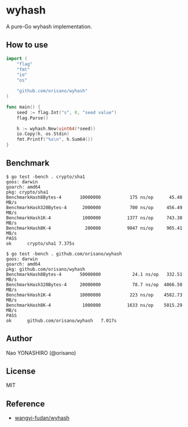 # wyhash
A pure-Go wyhash implementation.

## How to use
```go
import (
	"flag"
	"fmt"
	"io"
	"os"

	"github.com/orisano/wyhash"
)

func main() {
	seed := flag.Int("s", 0, "seed value")
	flag.Parse()

	h := wyhash.New(uint64(*seed))
	io.Copy(h, os.Stdin)
	fmt.Printf("%x\n", h.Sum64())
}
```

## Benchmark
```
$ go test -bench . crypto/sha1
goos: darwin
goarch: amd64
pkg: crypto/sha1
BenchmarkHash8Bytes-4     	10000000	       175 ns/op	  45.48 MB/s
BenchmarkHash320Bytes-4   	 2000000	       700 ns/op	 456.49 MB/s
BenchmarkHash1K-4         	 1000000	      1377 ns/op	 743.30 MB/s
BenchmarkHash8K-4         	  200000	      9047 ns/op	 905.41 MB/s
PASS
ok  	crypto/sha1	7.375s
```

```
$ go test -bench . github.com/orisano/wyhash
goos: darwin
goarch: amd64
pkg: github.com/orisano/wyhash
BenchmarkHash8Bytes-4     	50000000	        24.1 ns/op	 332.51 MB/s
BenchmarkHash320Bytes-4   	20000000	        78.7 ns/op	4066.50 MB/s
BenchmarkHash1K-4         	10000000	       223 ns/op	4582.73 MB/s
BenchmarkHash8K-4         	 1000000	      1633 ns/op	5015.29 MB/s
PASS
ok  	github.com/orisano/wyhash	7.017s
```

## Author
Nao YONASHIRO (@orisano)

## License
MIT

## Reference
* [wangyi-fudan/wyhash](https://github.com/wangyi-fudan/wyhash)
